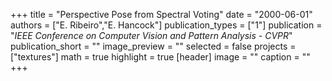 +++
title = "Perspective Pose from Spectral Voting"
date = "2000-06-01"
authors = ["E. Ribeiro","E. Hancock"]
publication_types = ["1"]
publication = "_IEEE Conference on Computer Vision and Pattern Analysis - CVPR_"
publication_short = ""
image_preview = ""
selected = false
projects = ["textures"]
math = true
highlight = true
[header]
image = ""
caption = ""
+++

